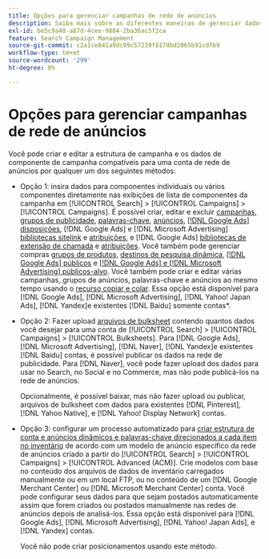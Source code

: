 ```yaml
---
title: Opções para gerenciar campanhas de rede de anúncios
description: Saiba mais sobre as diferentes maneiras de gerenciar dados para suas campanhas de rede de anúncios.
exl-id: be5c9a48-a87d-4cee-9884-2ba36ac5f2ca
feature: Search Campaign Management
source-git-commit: c2a1ce841a9dc99c57239f817dbd2065b91cdfb9
workflow-type: tm+mt
source-wordcount: '299'
ht-degree: 0%

---
```


# Opções para gerenciar campanhas de rede de anúncios

Você pode criar e editar a estrutura de campanha e os dados de componente de campanha compatíveis para uma conta de rede de anúncios por qualquer um dos seguintes métodos:

* Opção 1: insira dados para componentes individuais ou vários componentes diretamente nas exibições de lista de componentes da campanha em [!UICONTROL Search] > [!UICONTROL Campaigns] > [!UICONTROL Campaigns]. É possível criar, editar e excluir [campanhas](/help/search-social-commerce/campaign-management/campaigns/campaign-manage.md), [grupos de publicidade](/help/search-social-commerce/campaign-management/campaigns/ad-group-manage.md), [palavras-chave](/help/search-social-commerce/campaign-management/campaigns/keyword-manage.md), [anúncios](/help/search-social-commerce/campaign-management/campaigns/ad-manage.md), [[!DNL Google Ads] disposições](/help/search-social-commerce/campaign-management/campaigns/placement-manage.md), [!DNL Google Ads] e [!DNL Microsoft Advertising] [bibliotecas sitelink](/help/search-social-commerce/campaign-management/campaigns/sitelink-extension-manage.md) e [atribuições](/help/search-social-commerce/campaign-management/campaigns/sitelink-extension-associate.md), e [!DNL Google Ads] [bibliotecas de extensão de chamada](/help/search-social-commerce/campaign-management/campaigns/callout-extension-manage.md) e [atribuições](/help/search-social-commerce/campaign-management/campaigns/callout-extension-associate.md). Você também pode gerenciar compras [grupos de produtos](/help/search-social-commerce/campaign-management/campaigns/product-group-manage.md), [destinos de pesquisa dinâmica](/help/search-social-commerce/campaign-management/campaigns/dynamic-search-target-manage.md), [[!DNL Google Ads] públicos](/help/search-social-commerce/campaign-management/campaigns/audience-about.md) e [[!DNL Google Ads] e [!DNL Microsoft Advertising] públicos-alvo](/help/search-social-commerce/campaign-management/campaigns/audience-targets-manage.md). Você também pode criar e editar várias campanhas, grupos de anúncios, palavras-chave e anúncios ao mesmo tempo usando o [recurso copiar e colar](/help/search-social-commerce/campaign-management/campaigns/copy-paste.md). Essa opção está disponível para [!DNL Google Ads], [!DNL Microsoft Advertising], [!DNL Yahoo! Japan Ads], [!DNL Yandex]e existentes [!DNL Baidu] somente contas*.

* Opção 2: Fazer upload [arquivos de bulksheet](/help/search-social-commerce/campaign-management/bulksheets/bulksheet-about.md) contendo quantos dados você desejar para uma conta de [!UICONTROL Search] > [!UICONTROL Campaigns] > [!UICONTROL Bulksheets]. Para [!DNL Google Ads], [!DNL Microsoft Advertising], [!DNL Naver], [!DNL Yandex]e existentes [!DNL Baidu] contas, é possível publicar os dados na rede de publicidade. Para [!DNL Naver], você pode fazer upload dos dados para usar no Search, no Social e no Commerce, mas não pode publicá-los na rede de anúncios.

  Opcionalmente, é possível baixar, mas não fazer upload ou publicar, arquivos de bulksheet com dados para existentes [!DNL Pinterest], [!DNL Yahoo Native], e [!DNL Yahoo! Display Network] contas.

* Opção 3: configurar um processo automatizado para [criar estrutura de conta e anúncios dinâmicos e palavras-chave direcionados a cada item no inventário](/help/search-social-commerce/campaign-management/inventory-feeds/inventory-feeds-about.md) de acordo com um modelo de anúncio específico da rede de anúncios criado a partir do [!UICONTROL Search] > [!UICONTROL Campaigns] > [!UICONTROL  Advanced (ACM)]. Crie modelos com base no conteúdo dos arquivos de dados de inventário carregados manualmente ou em um local FTP, ou no conteúdo de um [!DNL Google Merchant Center] ou [!DNL Microsoft Merchant Center] conta. Você pode configurar seus dados para que sejam postados automaticamente assim que forem criados ou postados manualmente nas redes de anúncios depois de analisá-los. Essa opção está disponível para [!DNL Google Ads], [!DNL Microsoft Advertising], [!DNL Yahoo! Japan Ads], e [!DNL Yandex] contas.

  Você não pode criar posicionamentos usando este método.

